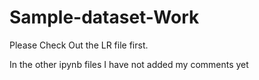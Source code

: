 # Sample-dataset-Work
Please Check Out the LR file first.

In the other ipynb files I have not added my comments yet
